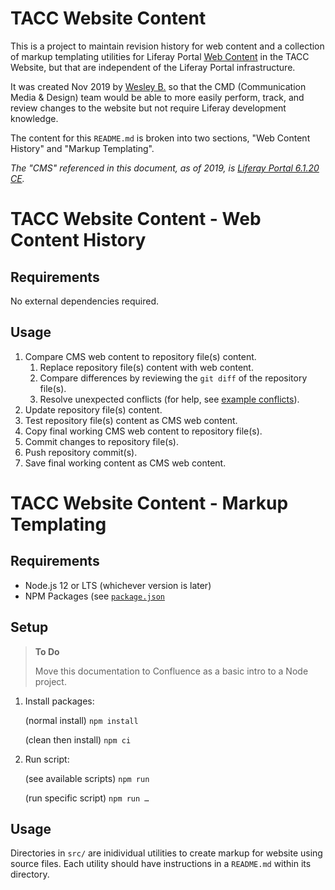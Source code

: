 # TACC Website Content

This is a project to maintain revision history for web content and a collection of markup templating utilities for Liferay Portal [Web Content][lr-web-content] in the TACC Website, but that are independent of the Liferay Portal infrastructure.

It was created Nov 2019 by [Wesley B.][user-wb] so that the CMD (Communication Media & Design) team would be able to more easily perform, track, and review changes to the website but not require Liferay development knowledge.

The content for this `README.md` is broken into two sections, "Web Content History" and "Markup Templating".

_The "CMS" referenced in this document, as of 2019, is [Liferay Portal 6.1.20 CE][lr-version]._


# TACC Website Content - Web Content History

## Requirements

No external dependencies required.

## Usage

1. Compare CMS web content to repository file(s) content.
    1. Replace repository file(s) content with web content.
    2. Compare differences by reviewing the `git diff` of the repository file(s).
    3. Resolve unexpected conflicts (for help, see [example conflicts][doc-conflicts]).
2. Update repository file(s) content.
3. Test repository file(s) content as CMS web content.
4. Copy final working CMS web content to repository file(s).
5. Commit changes to repository file(s).
6. Push repository commit(s).
7. Save final working content as CMS web content.

# TACC Website Content - Markup Templating

## Requirements

- Node.js 12 or LTS (whichever version is later)
- NPM Packages (see [`package.json`](./package.json)

## Setup

> **To Do**
>
> Move this documentation to Confluence as a basic intro to a Node project.

1. Install packages:

    (normal install)
    ```npm install```

    (clean then install)
    ```npm ci```

2. Run script:

    (see available scripts)
    ```npm run```

    (run specific script)
    ```npm run …```

## Usage

Directories in `src/` are inidividual utilities to create markup for website using source files. Each utility should have instructions in a `README.md` within its directory.


[lr-web-content]: https://portal.liferay.dev/docs/6-1/user/-/knowledge_base/u/web-content-management "Liferay Portal: Web Content Management"
[lr-version]: https://liferay.dev/blogs/-/blogs/liferay-portal-6-1-ce-ga2-release "Liferay Portal Enterprise Edition 6.1.20 EE"

[doc-conflicts]: ./docs/content-conflicts.md "Example Content Conflicts"

[user-wb]: mailto:wesleyb@tacc.utexas.edu "Wesley B. of Communications, Media & Design"
